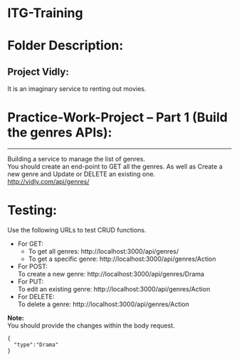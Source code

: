 # ITG-Training

# Folder Description:

## Project Vidly:  
It is an imaginary service to renting out movies.

# Practice-Work-Project – Part 1 (Build the genres APIs):
---

Building a service to manage the list of genres.  
You should create an end-point to GET all the genres. As well as Create a new genre and Update or DELETE an existing one.  
http://vidly.com/api/genres/

# Testing:

Use the following URLs to test CRUD functions.

- For GET:  
  - To get all genres: http://localhost:3000/api/genres/
  - To get a specific genre: http://localhost:3000/api/genres/Action
- For POST:  
To create a new genre: http://localhost:3000/api/genres/Drama
- For PUT:  
To edit an existing genre: http://localhost:3000/api/genres/Action
- For DELETE:  
To delete a genre: http://localhost:3000/api/genres/Action

**Note:**  
You should provide the changes within the body request.
```
{
  "type":"Drama"
}
```
